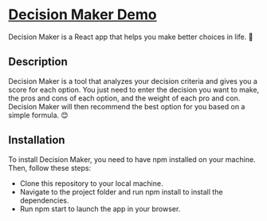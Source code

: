 # [Decision Maker Demo](https://take-decision.netlify.app/)

Decision Maker is a React app that helps you make better choices in life. 🙌

## Description

Decision Maker is a tool that analyzes your decision criteria and gives you a score for each option. You just need to enter the decision you want to make, the pros and cons of each option, and the weight of each pro and con. Decision Maker will then recommend the best option for you based on a simple formula. 😊

## Installation

To install Decision Maker, you need to have npm installed on your machine. Then, follow these steps:

- Clone this repository to your local machine.
- Navigate to the project folder and run npm install to install the dependencies.
- Run npm start to launch the app in your browser.